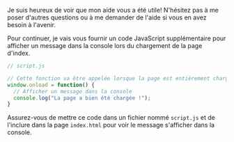 Je suis heureux de voir que mon aide vous a été utile! N'hésitez pas à me poser d'autres questions ou à me demander de l'aide si vous en avez besoin à l'avenir.

Pour continuer, je vais vous fournir un code JavaScript supplémentaire pour afficher un message dans la console lors du chargement de la page d'index.

```javascript
// script.js

// Cette fonction va être appelée lorsque la page est entièrement chargée
window.onload = function() {
  // Afficher un message dans la console
  console.log("La page a bien été chargée !");
}
```

Assurez-vous de mettre ce code dans un fichier nommé `script.js` et de l'inclure dans la page `index.html` pour voir le message s'afficher dans la console.